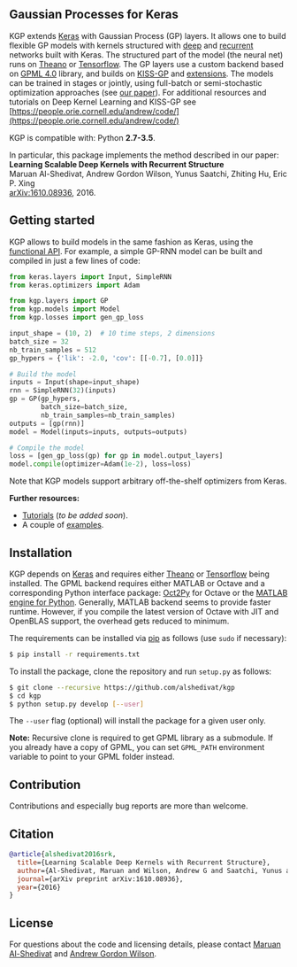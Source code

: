 Gaussian Processes for Keras
----------------------------

KGP extends [Keras](https://github.com/fchollet/keras/) with Gaussian Process (GP) layers.
It allows one to build flexible GP models with kernels structured with [deep](http://jmlr.org/proceedings/papers/v51/wilson16.pdf) and [recurrent](https://arxiv.org/abs/1610.08936) networks built with Keras.
The structured part of the model (the neural net) runs on [Theano](http://deeplearning.net/software/theano/) or [Tensorflow](https://www.tensorflow.org/).
The GP layers use a custom backend based on [GPML 4.0](http://www.gaussianprocess.org/gpml/code/matlab/doc/) library, and builds on [KISS-GP](http://www.jmlr.org/proceedings/papers/v37/wilson15.pdf) and [extensions](https://arxiv.org/abs/1511.01870).
The models can be trained in stages or jointly, using full-batch or semi-stochastic optimization approaches (see [our paper](https://arxiv.org/abs/1610.08936)).
For additional resources and tutorials on Deep Kernel Learning and KISS-GP see
[https://people.orie.cornell.edu/andrew/code/](https://people.orie.cornell.edu/andrew/code/)


KGP is compatible with: Python **2.7-3.5**.

In particular, this package implements the method described in our paper: <br>
**Learning Scalable Deep Kernels with Recurrent Structure** <br>
Maruan Al-Shedivat, Andrew Gordon Wilson, Yunus Saatchi, Zhiting Hu, Eric P. Xing <br>
[arXiv:1610.08936](https://arxiv.org/abs/1610.08936), 2016.


## Getting started

KGP allows to build models in the same fashion as Keras, using the [functional API](https://keras.io/getting-started/functional-api-guide/).
For example, a simple GP-RNN model can be built and compiled in just a few lines of code:

```python
from keras.layers import Input, SimpleRNN
from keras.optimizers import Adam

from kgp.layers import GP
from kgp.models import Model
from kgp.losses import gen_gp_loss

input_shape = (10, 2)  # 10 time steps, 2 dimensions
batch_size = 32
nb_train_samples = 512
gp_hypers = {'lik': -2.0, 'cov': [[-0.7], [0.0]]}

# Build the model
inputs = Input(shape=input_shape)
rnn = SimpleRNN(32)(inputs)
gp = GP(gp_hypers,
        batch_size=batch_size,
        nb_train_samples=nb_train_samples)
outputs = [gp(rnn)]
model = Model(inputs=inputs, outputs=outputs)

# Compile the model
loss = [gen_gp_loss(gp) for gp in model.output_layers]
model.compile(optimizer=Adam(1e-2), loss=loss)
```

Note that KGP models support arbitrary off-the-shelf optimizers from Keras.

**Further resources:**
- [Tutorials](https://github.com/alshedivat/kgp/tutorials) (*to be added soon*).
- A couple of [examples](https://github.com/alshedivat/kgp/tree/master/examples).


## Installation

KGP depends on [Keras](https://github.com/fchollet/keras/) and requires either [Theano](http://deeplearning.net/software/theano/) or [Tensorflow](http://tensorflow.org/) being installed.
The GPML backend requires either MATLAB or Octave and a corresponding Python interface package: [Oct2Py](https://blink1073.github.io/oct2py/) for Octave or the [MATLAB engine for Python](https://www.mathworks.com/help/matlab/matlab-engine-for-python.html).
Generally, MATLAB backend seems to provide faster runtime.
However, if you compile the latest version of Octave with JIT and OpenBLAS support, the overhead gets reduced to minimum.

The requirements can be installed via [pip](https://pypi.python.org/pypi/pip) as follows (use `sudo` if necessary):

```bash
$ pip install -r requirements.txt
```

To install the package, clone the repository and run `setup.py` as follows:

```bash
$ git clone --recursive https://github.com/alshedivat/kgp
$ cd kgp
$ python setup.py develop [--user]
```

The `--user` flag (optional) will install the package for a given user only.

**Note:** Recursive clone is required to get GPML library as a submodule.
If you already have a copy of GPML, you can set `GPML_PATH` environment variable to point to your GPML folder instead.

## Contribution

Contributions and especially bug reports are more than welcome.

## Citation

```bibtex
@article{alshedivat2016srk,
  title={Learning Scalable Deep Kernels with Recurrent Structure},
  author={Al-Shedivat, Maruan and Wilson, Andrew G and Saatchi, Yunus and Hu, Zhiting and Xing, Eric P},
  journal={arXiv preprint arXiv:1610.08936},
  year={2016}
}
```

## License

For questions about the code and licensing details, please contact [Maruan Al-Shedivat](https://www.cs.cmu.edu/~mshediva/) and [Andrew Gordon Wilson](https://people.orie.cornell.edu/andrew).
